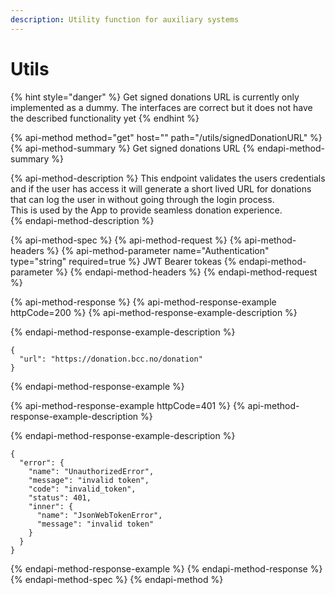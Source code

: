 ```yaml
---
description: Utility function for auxiliary systems
---
```


# Utils

{% hint style="danger" %}
Get signed donations URL is currently only implemented as a dummy. The interfaces are correct but it does not have the described functionality yet
{% endhint %}

{% api-method method="get" host="<FIREBASE URL>" path="/utils/signedDonationURL" %}
{% api-method-summary %}
Get signed donations URL
{% endapi-method-summary %}

{% api-method-description %}
This endpoint validates the users credentials and if the user has access it will generate a short lived URL for donations that can log the user in without going through the login process.  
This is used by the App to provide seamless donation experience.  
{% endapi-method-description %}

{% api-method-spec %}
{% api-method-request %}
{% api-method-headers %}
{% api-method-parameter name="Authentication" type="string" required=true %}
JWT Bearer tokeas
{% endapi-method-parameter %}
{% endapi-method-headers %}
{% endapi-method-request %}

{% api-method-response %}
{% api-method-response-example httpCode=200 %}
{% api-method-response-example-description %}

{% endapi-method-response-example-description %}

```
{
  "url": "https://donation.bcc.no/donation"
}
```
{% endapi-method-response-example %}

{% api-method-response-example httpCode=401 %}
{% api-method-response-example-description %}

{% endapi-method-response-example-description %}

```
{
  "error": {
    "name": "UnauthorizedError",
    "message": "invalid token",
    "code": "invalid_token",
    "status": 401,
    "inner": {
      "name": "JsonWebTokenError",
      "message": "invalid token"
    }
  }
}
```
{% endapi-method-response-example %}
{% endapi-method-response %}
{% endapi-method-spec %}
{% endapi-method %}

